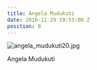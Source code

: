 ```yaml
---
title: Angela Mudukuti
date: 2016-12-29 19:53:00 Z
position: 0
---
```


![angela_mudukuti20.jpg](/uploads/angela_mudukuti20.jpg)

Angela Mudukuti